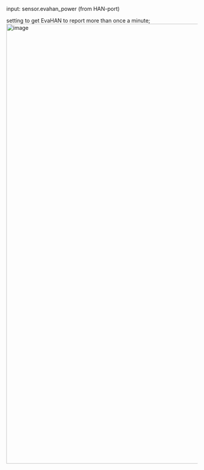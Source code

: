 




input: sensor.evahan_power (from HAN-port)






setting to get EvaHAN to report more than once a minute;
<img width="1156" alt="image" src="https://user-images.githubusercontent.com/96014323/213907139-af71e523-a979-4296-8b35-85ff57834d99.png">
